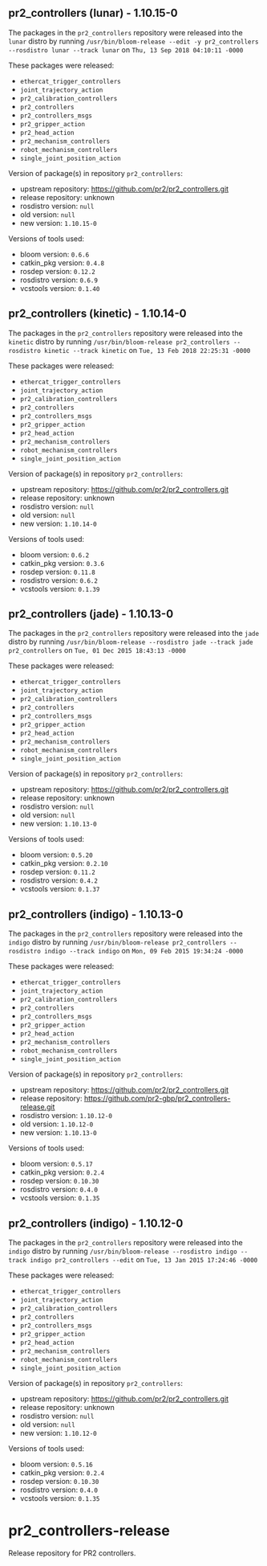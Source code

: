 ## pr2_controllers (lunar) - 1.10.15-0

The packages in the `pr2_controllers` repository were released into the `lunar` distro by running `/usr/bin/bloom-release --edit -y pr2_controllers --rosdistro lunar --track lunar` on `Thu, 13 Sep 2018 04:10:11 -0000`

These packages were released:
- `ethercat_trigger_controllers`
- `joint_trajectory_action`
- `pr2_calibration_controllers`
- `pr2_controllers`
- `pr2_controllers_msgs`
- `pr2_gripper_action`
- `pr2_head_action`
- `pr2_mechanism_controllers`
- `robot_mechanism_controllers`
- `single_joint_position_action`

Version of package(s) in repository `pr2_controllers`:

- upstream repository: https://github.com/pr2/pr2_controllers.git
- release repository: unknown
- rosdistro version: `null`
- old version: `null`
- new version: `1.10.15-0`

Versions of tools used:

- bloom version: `0.6.6`
- catkin_pkg version: `0.4.8`
- rosdep version: `0.12.2`
- rosdistro version: `0.6.9`
- vcstools version: `0.1.40`


## pr2_controllers (kinetic) - 1.10.14-0

The packages in the `pr2_controllers` repository were released into the `kinetic` distro by running `/usr/bin/bloom-release pr2_controllers --rosdistro kinetic --track kinetic` on `Tue, 13 Feb 2018 22:25:31 -0000`

These packages were released:
- `ethercat_trigger_controllers`
- `joint_trajectory_action`
- `pr2_calibration_controllers`
- `pr2_controllers`
- `pr2_controllers_msgs`
- `pr2_gripper_action`
- `pr2_head_action`
- `pr2_mechanism_controllers`
- `robot_mechanism_controllers`
- `single_joint_position_action`

Version of package(s) in repository `pr2_controllers`:

- upstream repository: https://github.com/pr2/pr2_controllers.git
- release repository: unknown
- rosdistro version: `null`
- old version: `null`
- new version: `1.10.14-0`

Versions of tools used:

- bloom version: `0.6.2`
- catkin_pkg version: `0.3.6`
- rosdep version: `0.11.8`
- rosdistro version: `0.6.2`
- vcstools version: `0.1.39`


## pr2_controllers (jade) - 1.10.13-0

The packages in the `pr2_controllers` repository were released into the `jade` distro by running `/usr/bin/bloom-release --rosdistro jade --track jade pr2_controllers` on `Tue, 01 Dec 2015 18:43:13 -0000`

These packages were released:
- `ethercat_trigger_controllers`
- `joint_trajectory_action`
- `pr2_calibration_controllers`
- `pr2_controllers`
- `pr2_controllers_msgs`
- `pr2_gripper_action`
- `pr2_head_action`
- `pr2_mechanism_controllers`
- `robot_mechanism_controllers`
- `single_joint_position_action`

Version of package(s) in repository `pr2_controllers`:
- upstream repository: https://github.com/pr2/pr2_controllers.git
- release repository: unknown
- rosdistro version: `null`
- old version: `null`
- new version: `1.10.13-0`

Versions of tools used:
- bloom version: `0.5.20`
- catkin_pkg version: `0.2.10`
- rosdep version: `0.11.2`
- rosdistro version: `0.4.2`
- vcstools version: `0.1.37`


## pr2_controllers (indigo) - 1.10.13-0

The packages in the `pr2_controllers` repository were released into the `indigo` distro by running `/usr/bin/bloom-release pr2_controllers --rosdistro indigo --track indigo` on `Mon, 09 Feb 2015 19:34:24 -0000`

These packages were released:
- `ethercat_trigger_controllers`
- `joint_trajectory_action`
- `pr2_calibration_controllers`
- `pr2_controllers`
- `pr2_controllers_msgs`
- `pr2_gripper_action`
- `pr2_head_action`
- `pr2_mechanism_controllers`
- `robot_mechanism_controllers`
- `single_joint_position_action`

Version of package(s) in repository `pr2_controllers`:
- upstream repository: https://github.com/pr2/pr2_controllers.git
- release repository: https://github.com/pr2-gbp/pr2_controllers-release.git
- rosdistro version: `1.10.12-0`
- old version: `1.10.12-0`
- new version: `1.10.13-0`

Versions of tools used:
- bloom version: `0.5.17`
- catkin_pkg version: `0.2.4`
- rosdep version: `0.10.30`
- rosdistro version: `0.4.0`
- vcstools version: `0.1.35`


## pr2_controllers (indigo) - 1.10.12-0

The packages in the `pr2_controllers` repository were released into the `indigo` distro by running `/usr/bin/bloom-release --rosdistro indigo --track indigo pr2_controllers --edit` on `Tue, 13 Jan 2015 17:24:46 -0000`

These packages were released:
- `ethercat_trigger_controllers`
- `joint_trajectory_action`
- `pr2_calibration_controllers`
- `pr2_controllers`
- `pr2_controllers_msgs`
- `pr2_gripper_action`
- `pr2_head_action`
- `pr2_mechanism_controllers`
- `robot_mechanism_controllers`
- `single_joint_position_action`

Version of package(s) in repository `pr2_controllers`:
- upstream repository: https://github.com/pr2/pr2_controllers.git
- release repository: unknown
- rosdistro version: `null`
- old version: `null`
- new version: `1.10.12-0`

Versions of tools used:
- bloom version: `0.5.16`
- catkin_pkg version: `0.2.4`
- rosdep version: `0.10.30`
- rosdistro version: `0.4.0`
- vcstools version: `0.1.35`


pr2_controllers-release
=======================

Release repository for PR2 controllers.

